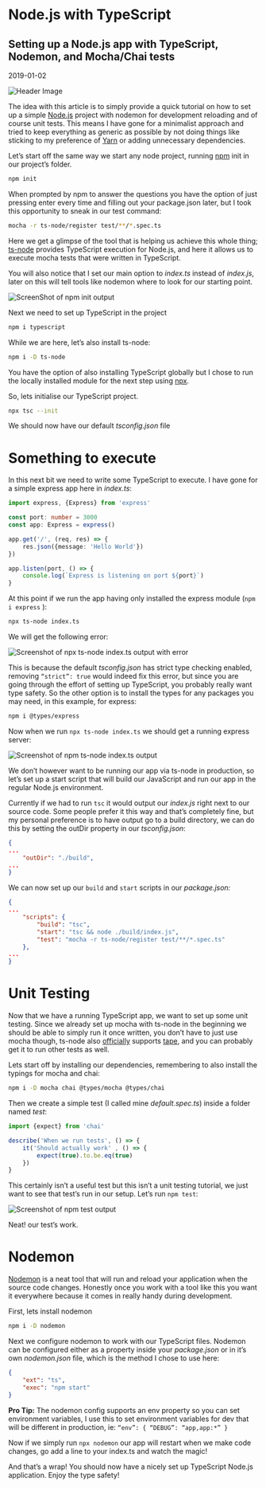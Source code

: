 <h1 class="title">Node.js with TypeScript</h1>
<h2 class="subtitle">Setting up a Node.js app with TypeScript, Nodemon, and Mocha/Chai tests</h2>
<span class="date">2019-01-02</span>

![Header Image](node-ts-head.png)

>
The idea with this article is to simply provide a quick tutorial on how to set up a simple [Node.js](https://nodejs.org/) project with nodemon for development reloading and of course unit tests. This means I have gone for a minimalist approach and tried to keep everything as generic as possible by not doing things like sticking to my preference of [Yarn](https://yarnpkg.com/en/) or adding unnecessary dependencies.


Let’s start off the same way we start any node project, running [npm](https://www.npmjs.com/) init in our project’s folder.


```bash
npm init
```

When prompted by npm to answer the questions you have the option of just pressing enter every time and filling out your package.json later, but I took this opportunity to sneak in our test command:


```bash
mocha -r ts-node/register test/**/*.spec.ts
```

Here we get a glimpse of the tool that is helping us achieve this whole thing; [ts-node](https://github.com/TypeStrong/ts-node) provides TypeScript execution for Node.js, and here it allows us to execute mocha tests that were written in TypeScript.

You will also notice that I set our main option to *index.ts* instead of *index.js*, later on this will tell tools like nodemon where to look for our starting point.


![ScreenShot of npm init output](node-ts-1.png)

Next we need to set up TypeScript in the project

```bash
npm i typescript
```

While we are here, let’s also install ts-node:

```bash
npm i -D ts-node
```

You have the option of also installing TypeScript globally but I chose to run the locally installed module for the next step using [npx](https://www.npmjs.com/package/npx).

So, lets initialise our TypeScript project.
```bash
npx tsc --init
```
We should now have our default *tsconfig.json* file


# Something to execute

In this next bit we need to write some TypeScript to execute. I have gone for a simple express app here in *index.ts*:

```ts
import express, {Express} from 'express'

const port: number = 3000
const app: Express = express()

app.get('/', (req, res) => {
    res.json({message: 'Hello World'})
})

app.listen(port, () => {
    console.log(`Express is listening on port ${port}`)
}
```


At this point if we run the app having only installed the express module (`npm i express` ):

```bash
npx ts-node index.ts
```

We will get the following error:

![Screenshot of npx ts-node index.ts output with error](node-ts-2.png)

This is because the default *tsconfig.json* has strict type checking enabled, removing `“strict”: true` would indeed fix this error, but since you are going through the effort of setting up TypeScript, you probably really want type safety. So the other option is to install the types for any packages you may need, in this example, for express:

```bash
npm i @types/express
```
Now when we run `npx ts-node index.ts` we should get a running express server:

![Screenshot of npm ts-node index.ts output](node-ts-3.png)

We don’t however want to be running our app via ts-node in production, so let’s set up a start script that will build our JavaScript and run our app in the regular Node.js environment.

Currently if we had to run `tsc` it would output our *index.js* right next to our source code. Some people prefer it this way and that’s completely fine, but my personal preference is to have output go to a build directory, we can do this by setting the outDir property in our *tsconfig.json*:


```json
{
...
    "outDir": "./build",
...
}
```

We can now set up our `build` and `start` scripts in our *package.json:*

```json
{
...
    "scripts": {
        "build": "tsc",
        "start": "tsc && node ./build/index.js",
        "test": "mocha -r ts-node/register test/**/*.spec.ts"
    },
...
}
```

# Unit Testing

Now that we have a running TypeScript app, we want to set up some unit testing. Since we already set up mocha with ts-node in the beginning we should be able to simply run it once written, you don’t have to just use mocha though, ts-node also [officially](https://github.com/TypeStrong/ts-node#tape) supports [tape](https://github.com/substack/tape), and you can probably get it to run other tests as well.

Lets start off by installing our dependencies, remembering to also install the typings for mocha and chai:
```bash
npm i -D mocha chai @types/mocha @types/chai
```
Then we create a simple test (I called mine *default.spec.ts*) inside a folder named *test*:

```javascript
import {expect} from 'chai'

describe('When we run tests', () => {
    it('Should actually work' , () => {
        expect(true).to.be.eq(true)
    })
}
```

This certainly isn’t a useful test but this isn’t a unit testing tutorial, we just want to see that test’s run in our setup. Let’s run `npm test`:

![Screenshot of npm test output](node-ts-4.png)

Neat! our test’s work.

# Nodemon
[Nodemon](https://nodemon.io/) is a neat tool that will run and reload your application when the source code changes. Honestly once you work with a tool like this you want it everywhere because it comes in really handy during development.

First, lets install nodemon

```sh
npm i -D nodemon
```

Next we configure nodemon to work with our TypeScript files. Nodemon can be configured either as a property inside your *package.json* or in it’s own *nodemon.json* file, which is the method I chose to use here:

```json
{
    "ext": "ts",
    "exec": "npm start"
}
```

> 
**Pro Tip:** The nodemon config supports an env property so you can set environment variables, I use this to set environment variables for dev that will be different in production, ie:
`“env”: { “DEBUG”: “app,app:*” }`

Now if we simply run `npx nodemon` our app will restart when we make code changes, go add a line to your index.ts and watch the magic!

And that’s a wrap! You should now have a nicely set up TypeScript Node.js application. Enjoy the type safety!




